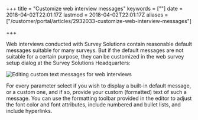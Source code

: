 +++
title = "Customize web interview messages"
keywords = [""]
date = 2018-04-02T22:01:17Z
lastmod = 2018-04-02T22:01:17Z
aliases = ["/customer/portal/articles/2932033-customize-web-interview-messages"]

+++

Web interviews conducted with Survey Solutions contain reasonable
default messages suitable for many surveys. But if the default messages
are not suitable for a certain purpose, they can be customized in the
web survey setup dialog at the Survey Solutions Headquarters:  
  
![Editing custom text messages for web interviews](/images/866690.png)  
  
For every parameter select if you wish to display a built-in default
message, or a custom one, and if so, provide your custom (formatted)
text of such a message. You can use the formatting toolbar provided in
the editor to adjust the font color and font attributes, include
numbered and bullet lists, and include hyperlinks.
